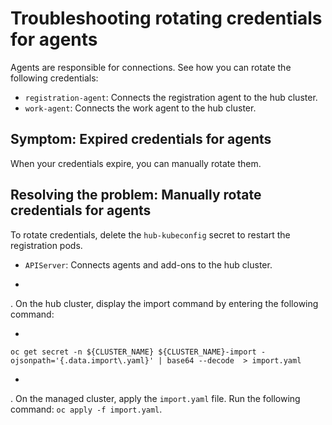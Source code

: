 # Troubleshooting rotating credentials for agents

Agents are responsible for connections. See how you can rotate the following credentials:

* `registration-agent`: Connects the registration agent to the hub cluster.
* `work-agent`: Connects the work agent to the hub cluster.
 
## Symptom: Expired credentials for agents

When your credentials expire, you can manually rotate them.

## Resolving the problem: Manually rotate credentials for agents

To rotate credentials, delete the `hub-kubeconfig` secret to restart the registration pods.
 
 - `APIServer`: Connects agents and add-ons to the hub cluster.
 
+
. On the hub cluster, display the import command by entering the following command: 

+
```
oc get secret -n ${CLUSTER_NAME} ${CLUSTER_NAME}-import -ojsonpath='{.data.import\.yaml}' | base64 --decode  > import.yaml
```

+
. On the managed cluster, apply the `import.yaml` file. Run the following command: `oc apply -f import.yaml`.
